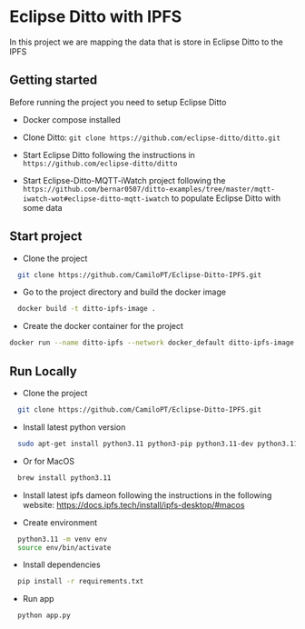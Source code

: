 
# Eclipse Ditto with IPFS

In this project we are mapping the data that is store in Eclipse Ditto to the IPFS


## Getting started

Before running the project you need to setup Eclipse Ditto
  - Docker compose installed

  - Clone Ditto: ```git clone https://github.com/eclipse-ditto/ditto.git```

  - Start Eclipse Ditto following the instructions in ```https://github.com/eclipse-ditto/ditto```

  - Start Eclipse-Ditto-MQTT-iWatch project following the ```https://github.com/bernar0507/ditto-examples/tree/master/mqtt-iwatch-wot#eclipse-ditto-mqtt-iwatch``` to populate Eclipse Ditto with some data


## Start project

- Clone the project

```bash
  git clone https://github.com/CamiloPT/Eclipse-Ditto-IPFS.git
```

- Go to the project directory and build the docker image

```bash
  docker build -t ditto-ipfs-image .
```

- Create the docker container for the project

```bash
docker run --name ditto-ipfs --network docker_default ditto-ipfs-image
```

## Run Locally

- Clone the project

```bash
  git clone https://github.com/CamiloPT/Eclipse-Ditto-IPFS.git
```

- Install latest python version

```bash
  sudo apt-get install python3.11 python3-pip python3.11-dev python3.11-venv
```

- Or for MacOS

```bash
  brew install python3.11
```

- Install latest ipfs dameon following the instructions in the following website: https://docs.ipfs.tech/install/ipfs-desktop/#macos


- Create environment

```bash
  python3.11 -m venv env
  source env/bin/activate
```

- Install dependencies

```bash
  pip install -r requirements.txt
```

- Run app

```bash
  python app.py
```
